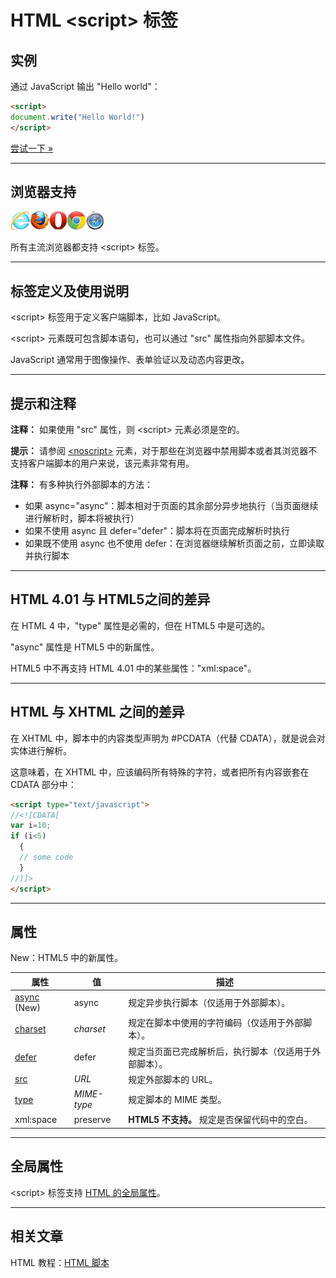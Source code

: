 # HTML &lt;script&gt; 标签

## 实例

通过 JavaScript 输出 "Hello world"：

```HTML
<script>
document.write("Hello World!")
</script>
```

[尝试一下 »](http://www.runoob.com/try/try.php?filename=tryhtml_script)

--------

## 浏览器支持

![Internet Explorer](images/compatible_ie.gif)![Firefox](images/compatible_firefox.gif)![Opera](images/compatible_opera.gif)![Google Chrome](images/compatible_chrome.gif)![Safari](images/compatible_safari.gif)

所有主流浏览器都支持 &lt;script&gt; 标签。

--------

## 标签定义及使用说明

&lt;script&gt; 标签用于定义客户端脚本，比如 JavaScript。

&lt;script&gt; 元素既可包含脚本语句，也可以通过 "src" 属性指向外部脚本文件。

JavaScript 通常用于图像操作、表单验证以及动态内容更改。

--------

## 提示和注释

**注释：** 如果使用 "src" 属性，则 &lt;script&gt; 元素必须是空的。

**提示：** 请参阅 [&lt;noscript&gt;](093_tag-noscript.md) 元素，对于那些在浏览器中禁用脚本或者其浏览器不支持客户端脚本的用户来说，该元素非常有用。

**注释：**  有多种执行外部脚本的方法：

 * 如果 async=&quot;async&quot;：脚本相对于页面的其余部分异步地执行（当页面继续进行解析时，脚本将被执行）
 * 如果不使用 async 且 defer=&quot;defer&quot;：脚本将在页面完成解析时执行
 * 如果既不使用 async 也不使用 defer：在浏览器继续解析页面之前，立即读取并执行脚本

--------

## HTML 4.01 与 HTML5之间的差异

在 HTML 4 中，&quot;type&quot; 属性是必需的，但在 HTML5 中是可选的。

&quot;async&quot; 属性是 HTML5 中的新属性。

HTML5 中不再支持 HTML 4.01 中的某些属性：&quot;xml:space&quot;。

--------

## HTML 与 XHTML 之间的差异

在 XHTML 中，脚本中的内容类型声明为 #PCDATA（代替 CDATA），就是说会对实体进行解析。

这意味着，在 XHTML 中，应该编码所有特殊的字符，或者把所有内容嵌套在 CDATA 部分中：

```HTML
<script type="text/javascript">
//<![CDATA[
var i=10;
if (i<5)
  {
  // some code
  }
//]]>
</script>
```

--------

## 属性

New：HTML5 中的新属性。

| 属性 | 值 | 描述 |
| ---- | ---- | ---- |
| [async](att-script-async.html) (New) | async | 规定异步执行脚本（仅适用于外部脚本）。 |
| [charset](att-script-charset.html) | _charset_ | 规定在脚本中使用的字符编码（仅适用于外部脚本）。 |
| [defer](att-script-defer.html) | defer | 规定当页面已完成解析后，执行脚本（仅适用于外部脚本）。 |
| [src](att-script-src.html) | _URL_ | 规定外部脚本的 URL。 |
| [type](att-script-type.html) | _MIME-type_ | 规定脚本的 MIME 类型。 |
| xml:space | preserve | **HTML5 不支持。** 规定是否保留代码中的空白。 |

--------

## 全局属性

&lt;script&gt; 标签支持 [HTML 的全局属性](003_ref-standardattributes.md)。

--------

## 相关文章

HTML 教程：[HTML 脚本](http://www.runoob.com/html/html-scripts.html)

